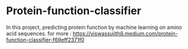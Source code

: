 # Protein-function-classifier
In this project, predicting protein function by machine learning on amino acid sequences.
for more :
https://viswassujith8.medium.com/protein-function-classifier-f69eff2371f0
